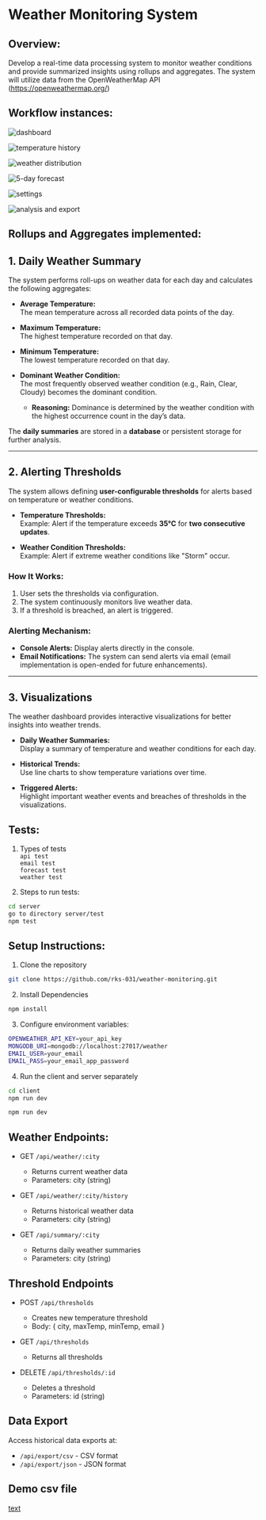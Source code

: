 # Weather Monitoring System

## Overview:

Develop a real-time data processing system to monitor weather conditions and provide
summarized insights using rollups and aggregates. The system will utilize data from the
OpenWeatherMap API (https://openweathermap.org/)

## Workflow instances:

![dashboard](image.png)

![temperature history](image-1.png)

![weather distribution](image-2.png)

![5-day forecast](image-3.png)

![settings](image-4.png)

![analysis and export](image-5.png)

## Rollups and Aggregates implemented:

## 1. Daily Weather Summary

The system performs roll-ups on weather data for each day and calculates the following aggregates:

- **Average Temperature:**  
  The mean temperature across all recorded data points of the day.

- **Maximum Temperature:**  
  The highest temperature recorded on that day.

- **Minimum Temperature:**  
  The lowest temperature recorded on that day.

- **Dominant Weather Condition:**  
  The most frequently observed weather condition (e.g., Rain, Clear, Cloudy) becomes the dominant condition.
  - **Reasoning:** Dominance is determined by the weather condition with the highest occurrence count in the day’s data.

The **daily summaries** are stored in a **database** or persistent storage for further analysis.

---

## 2. Alerting Thresholds

The system allows defining **user-configurable thresholds** for alerts based on temperature or weather conditions.

- **Temperature Thresholds:**  
  Example: Alert if the temperature exceeds **35°C** for **two consecutive updates**.

- **Weather Condition Thresholds:**  
  Example: Alert if extreme weather conditions like "Storm" occur.

### How It Works:

1. User sets the thresholds via configuration.
2. The system continuously monitors live weather data.
3. If a threshold is breached, an alert is triggered.

### Alerting Mechanism:

- **Console Alerts:** Display alerts directly in the console.
- **Email Notifications:** The system can send alerts via email (email implementation is open-ended for future enhancements).

---

## 3. Visualizations

The weather dashboard provides interactive visualizations for better insights into weather trends.

- **Daily Weather Summaries:**  
  Display a summary of temperature and weather conditions for each day.

- **Historical Trends:**  
  Use line charts to show temperature variations over time.

- **Triggered Alerts:**  
  Highlight important weather events and breaches of thresholds in the visualizations.

## Tests:

1. Types of tests <br/>
   `api test`<br/>
   `email test` <br/>
   `forecast test` <br/>
   `weather test` <br/>

2. Steps to run tests:

```bash
cd server
go to directory server/test
npm test
```

## Setup Instructions:

1. Clone the repository

```bash
git clone https://github.com/rks-031/weather-monitoring.git
```

2. Install Dependencies

```bash
npm install
```

3. Configure environment variables:

```bash
OPENWEATHER_API_KEY=your_api_key
MONGODB_URI=mongodb://localhost:27017/weather
EMAIL_USER=your_email
EMAIL_PASS=your_email_app_password
```

4. Run the client and server separately

```bash
cd client
npm run dev
```

```bash
npm run dev
```

## Weather Endpoints:

- GET `/api/weather/:city`

  - Returns current weather data
  - Parameters: city (string)

- GET `/api/weather/:city/history`

  - Returns historical weather data
  - Parameters: city (string)

- GET `/api/summary/:city`
  - Returns daily weather summaries
  - Parameters: city (string)

## Threshold Endpoints

- POST `/api/thresholds`

  - Creates new temperature threshold
  - Body: { city, maxTemp, minTemp, email }

- GET `/api/thresholds`

  - Returns all thresholds

- DELETE `/api/thresholds/:id`
  - Deletes a threshold
  - Parameters: id (string)

## Data Export

Access historical data exports at:

- `/api/export/csv` - CSV format
- `/api/export/json` - JSON format

## Demo csv file

[text](<c:/Users/Rajnish Kumar Singh/Downloads/weather-data-Delhi.csv>)
